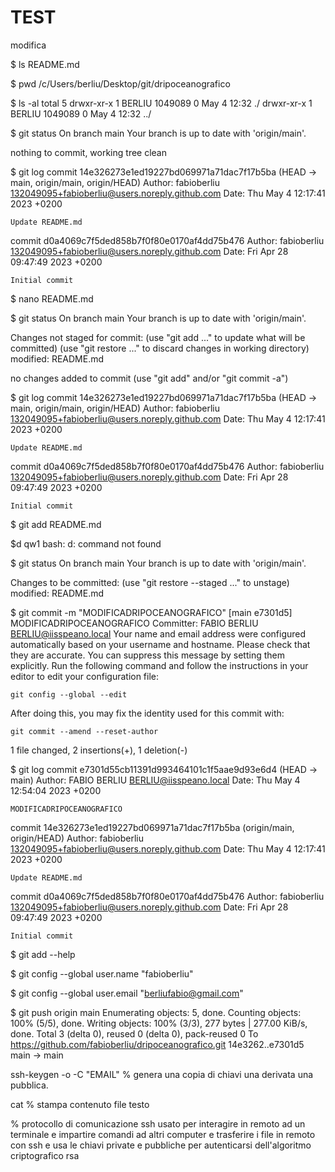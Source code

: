 # TEST

modifica

$ ls
README.md

$ pwd
/c/Users/berliu/Desktop/git/dripoceanografico

<!-- print working directory stampa il percoso -->

$ ls -al
total 5
drwxr-xr-x 1 BERLIU 1049089 0 May 4 12:32 ./
drwxr-xr-x 1 BERLIU 1049089 0 May 4 12:32 ../

$ git status
On branch main
Your branch is up to date with 'origin/main'.

nothing to commit, working tree clean

$ git log
commit 14e326273e1ed19227bd069971a71dac7f17b5ba (HEAD -> main, origin/main, origin/HEAD)
Author: fabioberliu <132049095+fabioberliu@users.noreply.github.com>
Date: Thu May 4 12:17:41 2023 +0200

    Update README.md

commit d0a4069c7f5ded858b7f0f80e0170af4dd75b476
Author: fabioberliu <132049095+fabioberliu@users.noreply.github.com>
Date: Fri Apr 28 09:47:49 2023 +0200

    Initial commit

$ nano README.md

$ git status
On branch main
Your branch is up to date with 'origin/main'.

Changes not staged for commit:
(use "git add <file>..." to update what will be committed)
(use "git restore <file>..." to discard changes in working directory)
modified: README.md

no changes added to commit (use "git add" and/or "git commit -a")

$ git log
commit 14e326273e1ed19227bd069971a71dac7f17b5ba (HEAD -> main, origin/main, origin/HEAD)
Author: fabioberliu <132049095+fabioberliu@users.noreply.github.com>
Date: Thu May 4 12:17:41 2023 +0200

    Update README.md

commit d0a4069c7f5ded858b7f0f80e0170af4dd75b476
Author: fabioberliu <132049095+fabioberliu@users.noreply.github.com>
Date: Fri Apr 28 09:47:49 2023 +0200

    Initial commit

$ git add README.md

$d qw1
bash: d: command not found

$ git status
On branch main
Your branch is up to date with 'origin/main'.

Changes to be committed:
(use "git restore --staged <file>..." to unstage)
modified: README.md

$ git commit -m "MODIFICADRIPOCEANOGRAFICO"
[main e7301d5] MODIFICADRIPOCEANOGRAFICO
Committer: FABIO BERLIU <BERLIU@iisspeano.local>
Your name and email address were configured automatically based
on your username and hostname. Please check that they are accurate.
You can suppress this message by setting them explicitly. Run the
following command and follow the instructions in your editor to edit
your configuration file:

    git config --global --edit

After doing this, you may fix the identity used for this commit with:

    git commit --amend --reset-author

1 file changed, 2 insertions(+), 1 deletion(-)

$ git log
commit e7301d55cb11391d993464101c1f5aae9d93e6d4 (HEAD -> main)
Author: FABIO BERLIU <BERLIU@iisspeano.local>
Date: Thu May 4 12:54:04 2023 +0200

    MODIFICADRIPOCEANOGRAFICO

commit 14e326273e1ed19227bd069971a71dac7f17b5ba (origin/main, origin/HEAD)
Author: fabioberliu <132049095+fabioberliu@users.noreply.github.com>
Date: Thu May 4 12:17:41 2023 +0200

    Update README.md

commit d0a4069c7f5ded858b7f0f80e0170af4dd75b476
Author: fabioberliu <132049095+fabioberliu@users.noreply.github.com>
Date: Fri Apr 28 09:47:49 2023 +0200

    Initial commit

$ git add --help

$ git config --global user.name "fabioberliu"

$ git config --global user.email "berliufabio@gmail.com"

$ git push origin main
Enumerating objects: 5, done.
Counting objects: 100% (5/5), done.
Writing objects: 100% (3/3), 277 bytes | 277.00 KiB/s, done.
Total 3 (delta 0), reused 0 (delta 0), pack-reused 0
To https://github.com/fabioberliu/dripoceanografico.git
14e3262..e7301d5 main -> main

ssh-keygen -o -C "EMAIL"
% genera una copia di chiavi una derivata una pubblica.

cat
% stampa contenuto file testo

% protocollo di comunicazione ssh usato per interagire in remoto ad un terminale e impartire comandi ad altri computer e trasferire i file in remoto con ssh e usa le chiavi private e pubbliche per autenticarsi dell'algoritmo criptografico rsa
